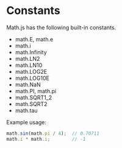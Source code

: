 # Constants

Math.js has the following built-in constants.

- math.E, math.e
- math.i
- math.Infinity
- math.LN2
- math.LN10
- math.LOG2E
- math.LOG10E
- math.NaN
- math.PI, math.pi
- math.SQRT1_2
- math.SQRT2
- math.tau

Example usage:

```js
math.sin(math.pi / 4);  // 0.70711
math.i * math.i;        // -1
```
